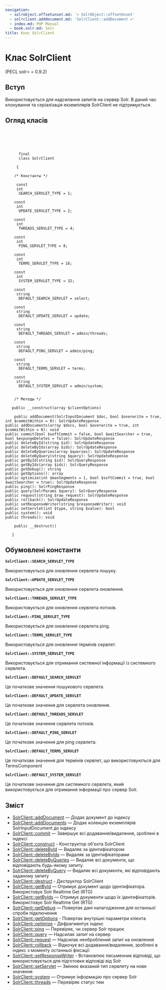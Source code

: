 ```yaml
---
navigation:
  - solrobject.offsetunset.md: '« SolrObject::offsetUnset'
  - solrclient.adddocument.md: 'SolrClient::addDocument »'
  - index.md: PHP Manual
  - book.solr.md: Solr
title: Клас SolrClient
---
```

# Клас SolrClient

(PECL solr> = 0.9.2)

## Вступ

Використовується для надсилання запитів на сервер Solr. В даний час клонування та серіалізація екземплярів SolrClient не підтримується.

## Огляд класів

```classsynopsis



    
     
      final
      class SolrClient
     
     {

    /* Константы */
    
     const
     int
      SEARCH_SERVLET_TYPE = 1;

    const
     int
      UPDATE_SERVLET_TYPE = 2;

    const
     int
      THREADS_SERVLET_TYPE = 4;

    const
     int
      PING_SERVLET_TYPE = 8;

    const
     int
      TERMS_SERVLET_TYPE = 16;

    const
     int
      SYSTEM_SERVLET_TYPE = 32;

    const
     string
      DEFAULT_SEARCH_SERVLET = select;

    const
     string
      DEFAULT_UPDATE_SERVLET = update;

    const
     string
      DEFAULT_THREADS_SERVLET = admin/threads;

    const
     string
      DEFAULT_PING_SERVLET = admin/ping;

    const
     string
      DEFAULT_TERMS_SERVLET = terms;

    const
     string
      DEFAULT_SYSTEM_SERVLET = admin/system;


    /* Методы */
    
   public __construct(array $clientOptions)

    public addDocument(SolrInputDocument $doc, bool $overwrite = true, int $commitWithin = 0): SolrUpdateResponse
public addDocuments(array $docs, bool $overwrite = true, int $commitWithin = 0): void
public commit(bool $softCommit = false, bool $waitSearcher = true, bool $expungeDeletes = false): SolrUpdateResponse
public deleteById(string $id): SolrUpdateResponse
public deleteByIds(array $ids): SolrUpdateResponse
public deleteByQueries(array $queries): SolrUpdateResponse
public deleteByQuery(string $query): SolrUpdateResponse
public getById(string $id): SolrQueryResponse
public getByIds(array $ids): SolrQueryResponse
public getDebug(): string
public getOptions(): array
public optimize(int $maxSegments = 1, bool $softCommit = true, bool $waitSearcher = true): SolrUpdateResponse
public ping(): SolrPingResponse
public query(SolrParams $query): SolrQueryResponse
public request(string $raw_request): SolrUpdateResponse
public rollback(): SolrUpdateResponse
public setResponseWriter(string $responseWriter): void
public setServlet(int $type, string $value): bool
public system(): void
public threads(): void

    public __destruct()

   }
```

## Обумовлені константи

**`SolrClient::SEARCH_SERVLET_TYPE`**

Використовується для оновлення сервлета пошуку.

**`SolrClient::UPDATE_SERVLET_TYPE`**

Використовується для оновлення сервлета оновлення.

**`SolrClient::THREADS_SERVLET_TYPE`**

Використовується для оновлення сервлета потоків.

**`SolrClient::PING_SERVLET_TYPE`**

Використовується для оновлення сервлета ping.

**`SolrClient::TERMS_SERVLET_TYPE`**

Використовується для оновлення термінів сервлет.

**`SolrClient::SYSTEM_SERVLET_TYPE`**

Використовується для отримання системної інформації із системного сервлета.

**`SolrClient::DEFAULT_SEARCH_SERVLET`**

Це початкове значення пошукового сервлета.

**`SolrClient::DEFAULT_UPDATE_SERVLET`**

Це початкове значення для сервлета оновлення.

**`SolrClient::DEFAULT_THREADS_SERVLET`**

Це початкове значення сервлета потоків.

**`SolrClient::DEFAULT_PING_SERVLET`**

Це початкове значення для ping сервлета.

**`SolrClient::DEFAULT_TERMS_SERVLET`**

Це початкове значення для термінів сервлет, що використовуються для TermsComponent

**`SolrClient::DEFAULT_SYSTEM_SERVLET`**

Це початкове значення для системного сервлета, який використовується для отримання інформації про сервер Solr.

## Зміст

-   [SolrClient::addDocument](solrclient.adddocument.md) — Додає документ до індексу
-   [SolrClient::addDocuments](solrclient.adddocuments.md) — Додає колекцію екземплярів SolrInputDocument до індексу
-   [SolrClient::commit](solrclient.commit.md) — Завершує всі додавання/видалення, зроблені в індексі
-   [SolrClient::construct](solrclient.construct.md) - Конструктор об'єкта SolrClient
-   [SolrClient::deleteById](solrclient.deletebyid.md) — Видаляє за ідентифікатором
-   [SolrClient::deleteByIds](solrclient.deletebyids.md) — Видаляє за ідентифікаторами
-   [SolrClient::deleteByQueries](solrclient.deletebyqueries.md) — Видаляє всі документи, що відповідають будь-якому запиту.
-   [SolrClient::deleteByQuery](solrclient.deletebyquery.md) — Видаляє всі документи, які відповідають заданому запиту
-   [SolrClient::destruct](solrclient.destruct.md) - Деструктор SolrClient
-   [SolrClient::getById](solrclient.getbyid.md) — Отримує документ щодо ідентифікатора. Використовує Solr Realtime Get (RTG)
-   [SolrClient::getByIds](solrclient.getbyids.md) — Отримує документи щодо їх ідентифікаторів. Використовує Solr Realtime Get (RTG)
-   [SolrClient::getDebug](solrclient.getdebug.md) — Повертає дані налагодження для останньої спроби підключення
-   [SolrClient::getOptions](solrclient.getoptions.md) - Повертає внутрішні параметри клієнта
-   [SolrClient::optimize](solrclient.optimize.md) - Дефрагментує індекс
-   [SolrClient::ping](solrclient.ping.md) — Перевіряє, чи сервер Solr працює
-   [SolrClient::query](solrclient.query.md) — Надсилає запит на сервер
-   [SolrClient::request](solrclient.request.md) — Надсилає необроблений запит на оновлення
-   [SolrClient::rollback](solrclient.rollback.md) — Відкочує всі додавання/видалення, зроблені в індекс з моменту останньої фіксації
-   [SolrClient::setResponseWriter](solrclient.setresponsewriter.md) - Встановлює письменник відповіді, що використовується для підготовки відповіді від Solr
-   [SolrClient::setServlet](solrclient.setservlet.md) — Змінює вказаний тип сервлету на нове значення
-   [SolrClient::system](solrclient.system.md) — Отримує інформацію про сервер Solr
-   [SolrClient::threads](solrclient.threads.md) — Перевіряє статус тем
